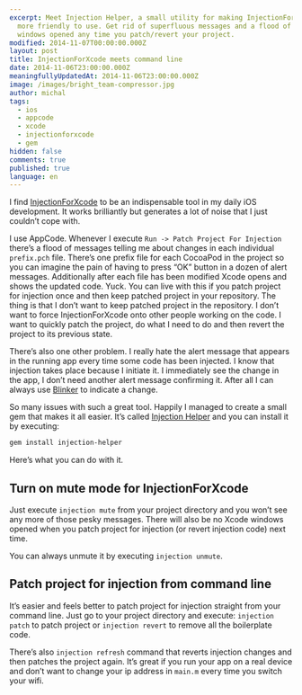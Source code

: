 ```yaml
---
excerpt: Meet Injection Helper, a small utility for making InjectionForXcode
  more friendly to use. Get rid of superfluous messages and a flood of XCode
  windows opened any time you patch/revert your project.
modified: 2014-11-07T00:00:00.000Z
layout: post
title: InjectionForXcode meets command line
date: 2014-11-06T23:00:00.000Z
meaningfullyUpdatedAt: 2014-11-06T23:00:00.000Z
image: /images/bright_team-compressor.jpg
author: michal
tags:
  - ios
  - appcode
  - xcode
  - injectionforxcode
  - gem
hidden: false
comments: true
published: true
language: en
---
```

I find [InjectionForXcode](http://injectionforxcode.com/) to be an indispensable tool in my daily iOS development. It works brilliantly but generates a lot of noise that I just couldn’t cope with.

I use AppCode. Whenever I execute `Run -> Patch Project For Injection` there’s a flood of messages telling me about changes in each individual `prefix.pch` file. There’s one prefix file for each CocoaPod in the project so you can imagine the pain of having to press “OK” button in a dozen of alert messages. Additionally after each file has been modified Xcode opens and shows the updated code. Yuck. You can live with this if you patch project for injection once and then keep patched project in your repository. The thing is that I don’t want to keep patched project in the repository. I don’t want to force InjectionForXcode onto other people working on the code. I want to quickly patch the project, do what I need to do and then revert the project to its previous state.

There’s also one other problem. I really hate the alert message that appears in the running app every time some code has been injected. I know that injection takes place because I initiate it. I immediately see the change in the app, I don’t need another alert message confirming it. After all I can always use [Blinker](https://github.com/bright/blinker) to indicate a change.

So many issues with such a great tool. Happily I managed to create a small gem that makes it all easier. It’s called [Injection Helper](https://github.com/bright/injection-helper) and you can install it by executing:

```Bash
gem install injection-helper
```

Here’s what you can do with it.

## Turn on mute mode for InjectionForXcode

Just execute `injection mute` from your project directory and you won’t see any more of those pesky messages.  There will also be no Xcode windows opened when you patch project for injection (or revert injection code) next time.

You can always unmute it by executing `injection unmute`.

## Patch project for injection from command line

It’s easier and feels better to patch project for injection straight from your command line.
Just go to your project directory and execute: `injection patch` to patch project or `injection revert` to remove all the boilerplate code.

There’s also `injection refresh` command that reverts injection changes and then patches the project again. It’s great if you run your app on a real device and don’t want to change your ip address in `main.m` every time you switch your wifi.
